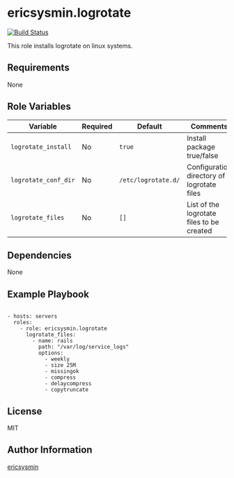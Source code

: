 # ericsysmin.logrotate

[![Build Status](https://travis-ci.org/ericsysmin/ansible-role-logrotate.svg?branch=master)](https://travis-ci.org/ericsysmin/ansible-role-llogrotate)

This role installs logrotate on linux systems.

## Requirements

None

## Role Variables

| Variable | Required | Default | Comments |
|----------|----------|---------|----------|
| `logrotate_install` | No | `true` | Install package true/false |
| `logrotate_conf_dir` | No | `/etc/logrotate.d/` | Configuration directory of logrotate files |
| `logrotate_files` | No | `[]` | List of the logrotate files to be created |

## Dependencies

None

## Example Playbook

```

- hosts: servers
  roles:
    - role: ericsysmin.logrotate
      logrotate_files:
        - name: rails
          path: "/var/log/service_logs"
          options:
            - weekly
            - size 25M
            - missingok
            - compress
            - delaycompress
            - copytruncate
```

## License

MIT

## Author Information

[ericsysmin](https://ericsysmin.com)

